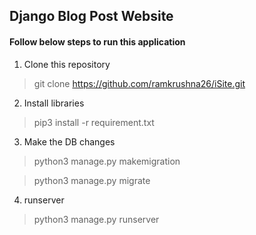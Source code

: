 ## Django Blog Post Website ##


#### Follow below steps to run this application ####

1. Clone this repository
> git clone https://github.com/ramkrushna26/iSite.git

2. Install libraries
> pip3 install -r requirement.txt

3. Make the DB changes
> python3 manage.py makemigration

> python3 manage.py migrate

4. runserver
> python3 manage.py runserver
